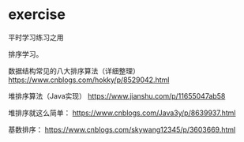 # exercise
平时学习练习之用

排序学习。

数据结构常见的八大排序算法（详细整理）
https://www.cnblogs.com/hokky/p/8529042.html

堆排序算法（Java实现）
https://www.jianshu.com/p/11655047ab58

堆排序就这么简单：
https://www.cnblogs.com/Java3y/p/8639937.html


基数排序：
https://www.cnblogs.com/skywang12345/p/3603669.html